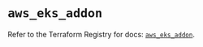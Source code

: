 # `aws_eks_addon`

Refer to the Terraform Registry for docs: [`aws_eks_addon`](https://registry.terraform.io/providers/hashicorp/aws/6.13.0/docs/resources/eks_addon).
